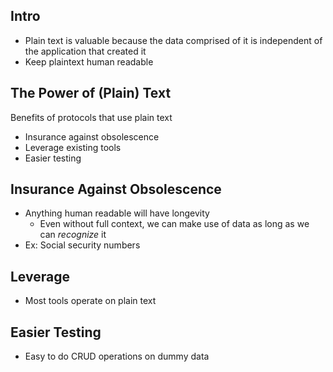 ## Intro
* Plain text is valuable because the data comprised of it is independent of the application that created it
* Keep plaintext human readable
## The Power of (Plain) Text
Benefits of protocols that use plain text
* Insurance against obsolescence
* Leverage existing tools
* Easier testing
## Insurance Against Obsolescence
* Anything human readable will have longevity
	* Even without full context, we can make use of data as long as we can *recognize* it
* Ex: Social security numbers
## Leverage
* Most tools operate on plain text
## Easier Testing
* Easy to do CRUD operations on dummy data


